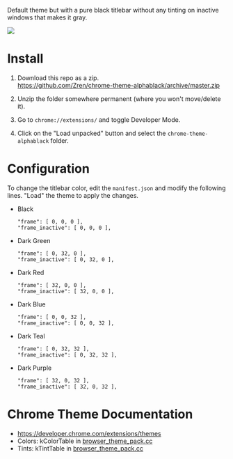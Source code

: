 Default theme but with a pure black titlebar without any tinting on inactive windows that makes it gray.

![](https://i.imgur.com/gboexjF.png)

# Install

1. Download this repo as a zip.  
   https://github.com/Zren/chrome-theme-alphablack/archive/master.zip

2. Unzip the folder somewhere permanent (where you won't move/delete it).

3. Go to `chrome://extensions/` and toggle Developer Mode.

4. Click on the "Load unpacked" button and select the `chrome-theme-alphablack` folder.


# Configuration

To change the titlebar color, edit the `manifest.json` and modify the following lines. "Load" the theme to apply the changes.

* Black

      "frame": [ 0, 0, 0 ],
      "frame_inactive": [ 0, 0, 0 ],

* Dark Green

      "frame": [ 0, 32, 0 ],
      "frame_inactive": [ 0, 32, 0 ],

* Dark Red

      "frame": [ 32, 0, 0 ],
      "frame_inactive": [ 32, 0, 0 ],

* Dark Blue

      "frame": [ 0, 0, 32 ],
      "frame_inactive": [ 0, 0, 32 ],

* Dark Teal

      "frame": [ 0, 32, 32 ],
      "frame_inactive": [ 0, 32, 32 ],

* Dark Purple

      "frame": [ 32, 0, 32 ],
      "frame_inactive": [ 32, 0, 32 ],

# Chrome Theme Documentation

* https://developer.chrome.com/extensions/themes
* Colors: kColorTable in [browser_theme_pack.cc](https://src.chromium.org/viewvc/chrome/trunk/src/chrome/browser/themes/browser_theme_pack.cc#l288)
* Tints: kTintTable in [browser_theme_pack.cc](https://src.chromium.org/viewvc/chrome/trunk/src/chrome/browser/themes/browser_theme_pack.cc#l275)

